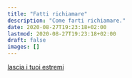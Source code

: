 ```yaml
---
title: "Fatti richiamare"
description: "Come farti richiamare."
date: 2020-08-27T19:23:18+02:00
lastmod: 2020-08-27T19:23:18+02:00
draft: false
images: []
---
```


<a href="mailto:info@robotdazero.it?subject=voglio essere richiamato a questo numero...">lascia i tuoi estremi</a> 
